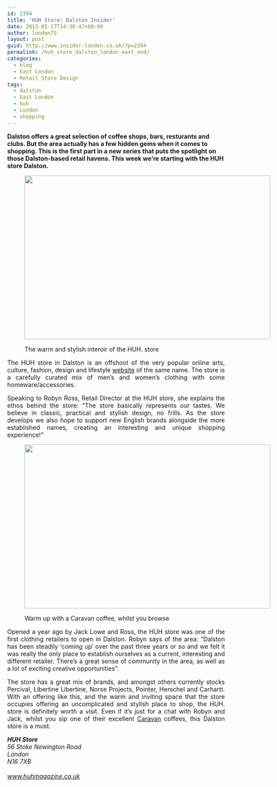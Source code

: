 ```yaml
---
id: 2394
title: 'HUH Store: Dalston Insider'
date: 2013-05-17T14:30:47+00:00
author: london75
layout: post
guid: http://www.insider-london.co.uk/?p=2394
permalink: /huh_store_dalston_london_east_end/
categories:
  - blog
  - East London
  - Retail Store Design
tags:
  - dalston
  - East London
  - huh
  - London
  - shopping
---
```

**Dalston offers a great selection of coffee shops, bars, resturants and clubs. But the area actually has a few hidden gems when it comes to shopping. This is the first part in a new series that puts the spotlight on those Dalston-based retail havens. This week we&#8217;re starting with the HUH store Dalston.**<figure id="attachment_2399" style="width: 569px" class="wp-caption alignnone">

[<img class="size-full wp-image-2399" alt="" src="http://www.insider-london.co.uk/wp-content/uploads/2012/11/dalston-shops-east-london-shoreditch.jpg" width="569" height="379" />](http://www.insider-london.co.uk/wp-content/uploads/2012/11/dalston-shops-east-london-shoreditch.jpg)<figcaption class="wp-caption-text">The warm and stylish interoir of the HUH. store</figcaption></figure> 

<p style="text-align: justify;">
  The HUH store in Dalston is an offshoot of the very popular online arts, culture, fashion, design and lifestyle <a href="www.huhmagazine.co.uk">website</a> of the same name. The store is a carefully curated mix of men&#8217;s and women&#8217;s clothing with some homeware/accessories.
</p>

<p style="text-align: justify;">
  Speaking to Robyn Ross, Retail Director at the HUH store, she explains the ethos behind the store: “The store basically represents our tastes. We believe in classic, practical and stylish design, no frills. As the store develops we also hope to support new English brands alongside the more established names, creating an interesting and unique shopping experience!”
</p><figure id="attachment_2451" style="width: 569px" class="wp-caption alignnone">

[<img class=" wp-image-2451 " alt="" src="http://www.insider-london.co.uk/wp-content/uploads/2012/11/huh_store_dalston_insider_london.jpg" width="569" height="379" />](http://www.insider-london.co.uk/wp-content/uploads/2012/11/huh_store_dalston_insider_london.jpg)<figcaption class="wp-caption-text">Warm up with a Caravan coffee, whilst you browse</figcaption></figure> 

<p style="text-align: justify;">
  Opened a year ago by Jack Lowe and Ross, the HUH store was one of the first clothing retailers to open in Dalston. Robyn says of the area: “Dalston has been steadily &#8216;coming up&#8217; over the past three years or so and we felt it was really the only place to establish ourselves as a current, interesting and different retailer. There&#8217;s a great sense of community in the area, as well as a lot of exciting creative opportunities”.
</p>

<p style="text-align: justify;">
  The store has a great mix of brands, and amongst others currently stocks Percival, Libertine Libertine, Norse Projects, Pointer, Herschel and Carhartt. With an offering like this, and the warm and inviting space that the store occupies offering an uncomplicated and stylish place to shop, the HUH. store is definitely worth a visit. Even if it&#8217;s just for a chat with Robyn and Jack, whilst you sip one of their excellent <a href="http://caravanonexmouth.co.uk/">Caravan</a> coffees, this Dalston store is a must.
</p>

<address>
  <strong>HUH Store</strong>
</address>

<address>
  <em>56 Stoke Newington Road</em><br /> <em>London</em><br /> <em>N16 7XB</em>
</address>

<address>
   
</address>

<address>
  <a href="www.huhmagazine.co.uk">www.huhmagazine.co.uk</a>
</address>

<address>
   
</address>